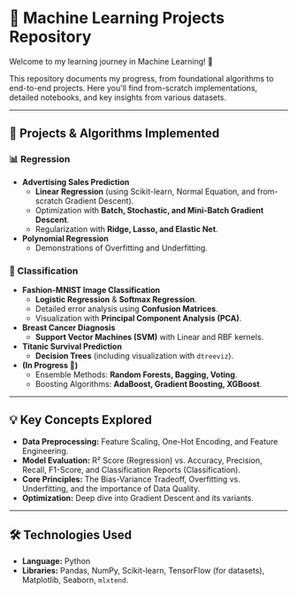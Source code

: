 # 🧠 Machine Learning Projects Repository

Welcome to my learning journey in Machine Learning! 🚀

This repository documents my progress, from foundational algorithms to end-to-end projects. Here you'll find from-scratch implementations, detailed notebooks, and key insights from various datasets.

---

## 📌 Projects & Algorithms Implemented

### 📊 Regression
* **Advertising Sales Prediction**
    * **Linear Regression** (using Scikit-learn, Normal Equation, and from-scratch Gradient Descent).
    * Optimization with **Batch, Stochastic, and Mini-Batch Gradient Descent**.
    * Regularization with **Ridge, Lasso, and Elastic Net**.
* **Polynomial Regression**
    * Demonstrations of Overfitting and Underfitting.

### 🎯 Classification
* **Fashion-MNIST Image Classification**
    * **Logistic Regression** & **Softmax Regression**.
    * Detailed error analysis using **Confusion Matrices**.
    * Visualization with **Principal Component Analysis (PCA)**.
* **Breast Cancer Diagnosis**
    * **Support Vector Machines (SVM)** with Linear and RBF kernels.
* **Titanic Survival Prediction**
    * **Decision Trees** (including visualization with `dtreeviz`).
* **(In Progress 🚧)**
    * Ensemble Methods: **Random Forests, Bagging, Voting**.
    * Boosting Algorithms: **AdaBoost, Gradient Boosting, XGBoost**.

---

## 💡 Key Concepts Explored

* **Data Preprocessing:** Feature Scaling, One-Hot Encoding, and Feature Engineering.
* **Model Evaluation:** R² Score (Regression) vs. Accuracy, Precision, Recall, F1-Score, and Classification Reports (Classification).
* **Core Principles:** The Bias-Variance Tradeoff, Overfitting vs. Underfitting, and the importance of Data Quality.
* **Optimization:** Deep dive into Gradient Descent and its variants.

---

## 🛠️ Technologies Used

* **Language:** Python
* **Libraries:** Pandas, NumPy, Scikit-learn, TensorFlow (for datasets), Matplotlib, Seaborn, `mlxtend`.
